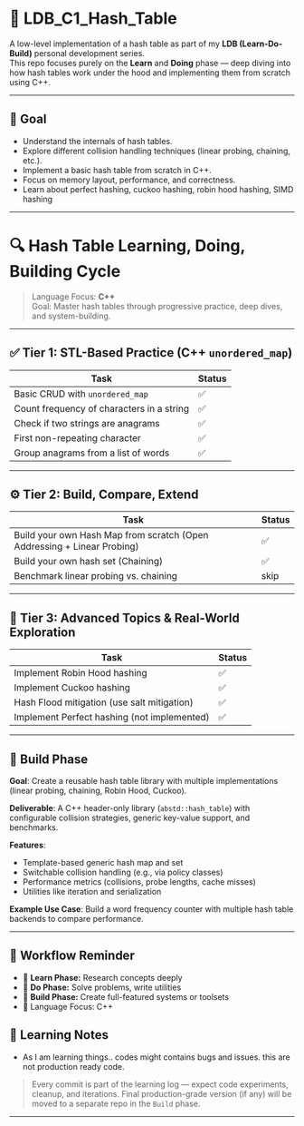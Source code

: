 # 🔧 LDB_C1_Hash_Table

A low-level implementation of a hash table as part of my **LDB (Learn-Do-Build)** personal development series.  
This repo focuses purely on the **Learn** and **Doing** phase — deep diving into how hash tables work under the hood and implementing them from scratch using C++.

---

## 🚀 Goal

- Understand the internals of hash tables.
- Explore different collision handling techniques (linear probing, chaining, etc.).
- Implement a basic hash table from scratch in C++.
- Focus on memory layout, performance, and correctness.
- Learn about perfect hashing, cuckoo hashing, robin hood hashing, SIMD hashing

---

# 🔍 Hash Table Learning, Doing, Building Cycle

> Language Focus: **C++**  
> Goal: Master hash tables through progressive practice, deep dives, and system-building.

---

## ✅ Tier 1: STL-Based Practice (C++ `unordered_map`)

| Task                                                | Status |
|-----------------------------------------------------|--------|
| Basic CRUD with `unordered_map`                     | ✅     |
| Count frequency of characters in a string           | ✅     |
| Check if two strings are anagrams                   | ✅     |
| First non-repeating character                       | ✅     |
| Group anagrams from a list of words                 | ✅     |

---

## ⚙️ Tier 2: Build, Compare, Extend

| Task | Status |
|------|--------|
| Build your own Hash Map from scratch (Open Addressing + Linear Probing) | ✅ |
| Build your own hash set (Chaining) | ✅ |
| Benchmark linear probing vs. chaining | skip |

---

## 🔬 Tier 3: Advanced Topics & Real-World Exploration

| Task | Status |
|------|--------|
| Implement Robin Hood hashing | ✅ |
| Implement Cuckoo hashing | ✅ |
| Hash Flood mitigation (use salt mitigation) | ✅ |
| Implement Perfect hashing (not implemented) | ✅ |

---

## 🔨 Build Phase

**Goal**: Create a reusable hash table library with multiple implementations (linear probing, chaining, Robin Hood, Cuckoo).

**Deliverable**: A C++ header-only library (`abstd::hash_table`) with configurable collision strategies, generic key-value support, and benchmarks.

**Features**:

- Template-based generic hash map and set
- Switchable collision handling (e.g., via policy classes)
- Performance metrics (collisions, probe lengths, cache misses)
- Utilities like iteration and serialization

**Example Use Case**: Build a word frequency counter with multiple hash table backends to compare performance.

---

## 🔄 Workflow Reminder

- 🔹 **Learn Phase:** Research concepts deeply
- 🔹 **Do Phase:** Solve problems, write utilities
- 🔹 **Build Phase:** Create full-featured systems or toolsets
- 🧠 Language Focus: C++

## 🧠 Learning Notes

- As I am learning things.. codes might contains bugs and issues. this are not production ready code.
> Every commit is part of the learning log — expect code experiments, cleanup, and iterations.
> Final production-grade version (if any) will be moved to a separate repo in the `Build` phase.

---
